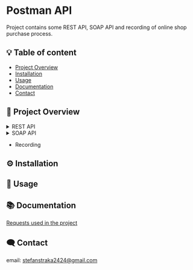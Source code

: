 
# Postman API

Project contains some REST API, SOAP API and recording of online shop purchase process.




## :bulb: Table of content
- [Project Overview](#-project-overview)
- [Installation](#️-installation)
- [Usage](#-usage)
- [Documentation](#-documentation)
- [Contact](#️-contact)
## 📖 Project Overview

<details>
  <summary>REST API</summary>
  
  - **GET request**
  - **POST request**
  - **PUT request**
  - **DELETE request**

</details>

<details>
  <summary>SOAP API</summary>
  
  - **Add request**
  - **Divide request**
  - **Multiply request**
  - **Substract request**

</details>

- Recording   

## ⚙️ Installation

    
## 📝 Usage



## 📚 Documentation

[Requests used in the project](https://reqres.in/)
## 🗨️ Contact
email: stefanstraka2424@gmail.com




